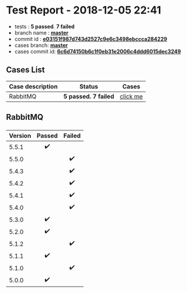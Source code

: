 # Test Report - 2018-12-05 22:41

- tests  : **5 passed**. **7 failed**
- branch name : **[master](https://github.com/apache/incubator-skywalking/tree/master)**
- commit id : **[e03151f987d743d2527c9e6c3498ebccca284229](https://github.com/apache/incubator-skywalking/commit/e03151f987d743d2527c9e6c3498ebccca284229)**
- cases branch: **[master](https://github.com/SkywalkingTest/skywalking-autotest-scenarios/tree/master)**
- cases commit id: **[6c6d74150b6c1f0eb31e2006c4ddd6015dec3249](https://github.com/SkywalkingTest/skywalking-autotest-scenarios/commit/6c6d74150b6c1f0eb31e2006c4ddd6015dec3249)**

## Cases List

| Case description | Status | Cases|
|:-----|:-----:|:-----:|
|RabbitMQ| **5 passed. 7 failed**| [click me](#rabbitmq) |

## RabbitMQ

### 
|  Version     | Passed | Failed|
|:------------- |:-------:|:-----:|
| 5.5.1  | :heavy_check_mark:||
| 5.5.0  | |:heavy_check_mark:|
| 5.4.3  | |:heavy_check_mark:|
| 5.4.2  | |:heavy_check_mark:|
| 5.4.1  | |:heavy_check_mark:|
| 5.4.0  | |:heavy_check_mark:|
| 5.3.0  | :heavy_check_mark:||
| 5.2.0  | :heavy_check_mark:||
| 5.1.2  | |:heavy_check_mark:|
| 5.1.1  | :heavy_check_mark:||
| 5.1.0  | |:heavy_check_mark:|
| 5.0.0  | :heavy_check_mark:||

